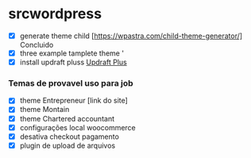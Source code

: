 # srcwordpress

- [x] generate theme child [https://wpastra.com/child-theme-generator/] Concluido
- [x] three example tamplete theme '
- [x] install updraft pluss [Updraft Plus](https://wordpress.org/plugins/updraftplus/)

### Temas de provavel uso para job

- [x] theme Entrepreneur [link do site]
- [x] theme Montain
- [x] theme Chartered accountant
- [x] configurações local woocommerce
- [x] desativa checkout pagamento
- [x] plugin de upload de arquivos
